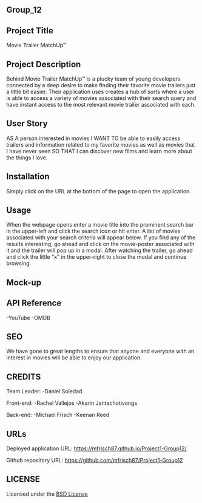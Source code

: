 ## Group_12 ##

## Project Title

Movie Trailer MatchUp™

## Project Description

Behind Movie Trailer MatchUp™ is a plucky team of young developers connected by a deep desire to make finding their favorite movie trailers just a little bit easier. Their application uses creates a hub of sorts where a user is able to access a variety of movies associated with their search query and have instant access to the most relevant movie trailer associated with each.

## User Story

AS A person interested in movies
I WANT TO be able to easily access trailers and information related to my favorite movies as well as movies that I have never seen 
SO THAT I can discover new films and learn more about the things I love.

## Installation

Simply click on the URL at the bottom of the page to open the application.

## Usage
When the webpage opens enter a movie title into the prominent search bar in the upper-left and click the search icon or hit enter. A list of movies associated with your search criteria will appear below. If you find any of the results interesting, go ahead and click on the movie-poster associated with it and the trailer will pop up in a modal. After watching the trailer, go ahead and click the little "x" in the upper-right to close the modal and continue browsing.

## Mock-up


## API Reference

-YouTube
-OMDB

## SEO

We have gone to great lengths to ensure that anyone and everyone with an interest in movies will be able to enjoy our application. 

## CREDITS

Team Leader:
-Daniel Soledad

Front-end:
-Rachel Vallejos
-Akarin Jantachotivongs

Back-end:
-Michael Frisch
-Keenan Reed

## URLs

Deployed application URL: https://mfrisch87.github.io/Project1-Group12/

Github repository URL: https://github.com/mfrisch87/Project1-Group12

## LICENSE

Licensed under the [BSD License](LICENSE)





